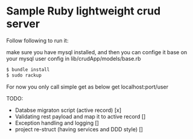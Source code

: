 # Sample Ruby lightweight crud server


Follow following to run it:

make sure you have mysql installed, and then you can confige it base on your
mysql user config in lib/crudApp/models/base.rb

```sh
$ bundle install
$ sudo rackup
```

For now you only call simple get as below
  get localhost:port/user

TODO:
  - Databse migraton script (active record) [x]
  - Validating rest payload and map it to active record []
  - Exception handling and logging []
  - project re-struct (having services and DDD style) []
